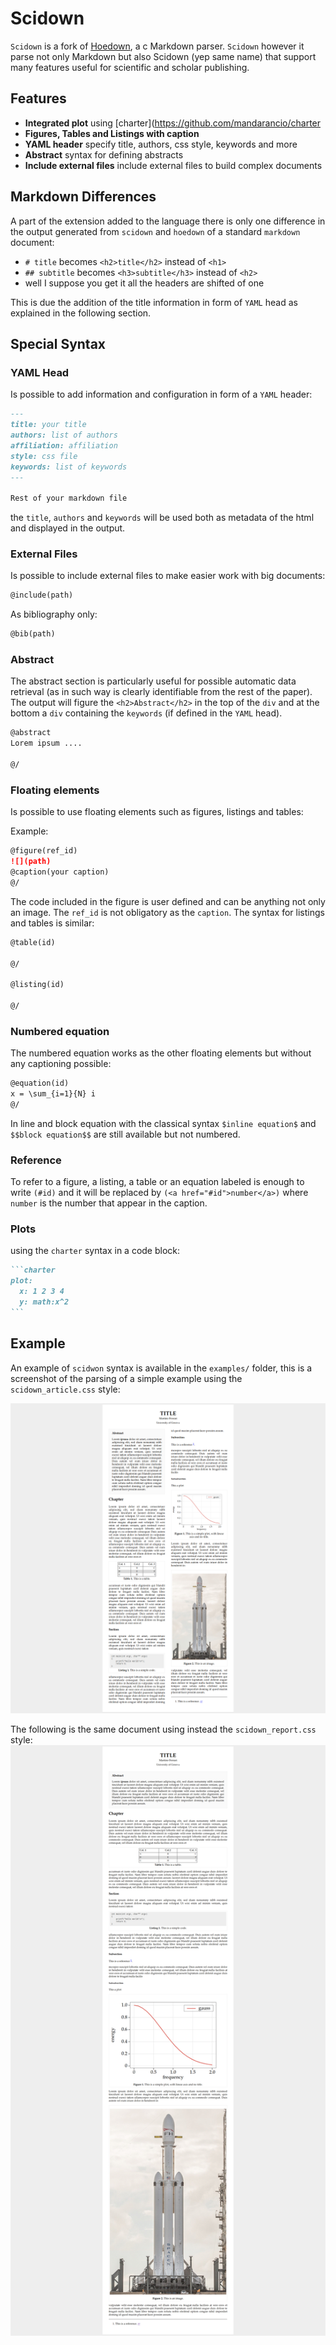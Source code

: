 Scidown
=======

`Scidown` is a fork of [Hoedown](https://github.com/hoedown/hoedown),
a c Markdown parser. `Scidown` however it parse not only Markdown but also Scidown (yep same name) that support many features useful for scientific and scholar publishing.

Features
--------

*	**Integrated plot** using [charter](https://github.com/mandarancio/charter
*   **Figures, Tables and Listings with caption**
*   **YAML header** specify title, authors, css style, keywords and more
*   **Abstract** syntax for defining abstracts
*   **Include external files** include external files to build complex documents

Markdown Differences
--------------------
A part of the extension added to the language there is only one difference in the output generated from `scidown` and `hoedown` of a standard `markdown` document:

 * `# title` becomes `<h2>title</h2>` instead of `<h1>`
 * `## subtitle` becomes `<h3>subtitle</h3>` instead of `<h2>`
 * well I suppose you get it all the headers are shifted of one

This is due the addition of the title information in form of `YAML` head as explained in the following section.

Special Syntax
--------------

### YAML Head

Is possible to add information and configuration in form of a `YAML` header:

```markdown
---
title: your title
authors: list of authors
affiliation: affiliation
style: css file
keywords: list of keywords
---

Rest of your markdown file
```

the `title`, `authors` and `keywords` will be used both as metadata of the html and displayed in the output.

### External Files

Is possible to include external files to make easier work with big documents:

```markdown
@include(path)
```
As bibliography only:

```markdown
@bib(path)
```

### Abstract

The abstract section is particularly useful for possible automatic data retrieval (as in such way is clearly identifiable from the rest of the paper).
The output will figure the `<h2>Abstract</h2>` in the top of the `div` and at the bottom a `div` containing the `keywords` (if defined in the `YAML` head).

```markdown
@abstract
Lorem ipsum ....

@/
```

### Floating elements

Is possible to use floating elements such as figures, listings and tables:

Example:
```markdown
@figure(ref_id)
![](path)
@caption(your caption)
@/
```
The code included in the figure is user defined and can be anything not only an image. The `ref_id` is not obligatory as the `caption`.
The syntax for listings and tables is similar:

```markdown
@table(id)

@/

@listing(id)

@/
```

### Numbered equation

The numbered equation works as the other floating elements but without any captioning possible:

```markdown
@equation(id)
x = \sum_{i=1}{N} i
@/
```

In line and block equation with the classical syntax `$inline equation$` and `$$block equation$$` are still available but not numbered.

### Reference
To refer to a figure, a listing, a table or an equation labeled is enough to write `(#id)` and it will be replaced by `(<a href="#id">number</a>)` where `number` is the number that appear in the caption.

### Plots

using the `charter` syntax in a code block:

~~~markdown
```charter
plot:
  x: 1 2 3 4
  y: math:x^2
```
~~~

Example
--------
An example of `scidwon` syntax is available in the ```examples/``` folder, this is a screenshot of the parsing of a simple example using the `scidown_article.css` style:

![screenshot](html_article.png)

The following is the same document using instead the `scidown_report.css` style:
![screenshot](html_report.png)
